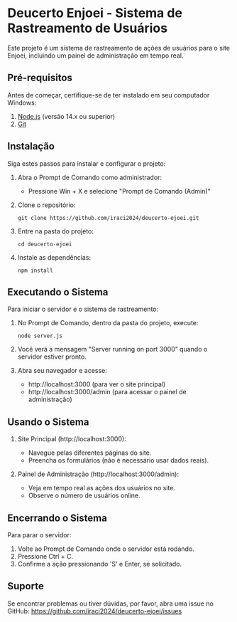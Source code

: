 # Deucerto Enjoei - Sistema de Rastreamento de Usuários

Este projeto é um sistema de rastreamento de ações de usuários para o site Enjoei, incluindo um painel de administração em tempo real.

## Pré-requisitos

Antes de começar, certifique-se de ter instalado em seu computador Windows:

1. [Node.js](https://nodejs.org/) (versão 14.x ou superior)
2. [Git](https://git-scm.com/download/win)

## Instalação

Siga estes passos para instalar e configurar o projeto:

1. Abra o Prompt de Comando como administrador:
   - Pressione Win + X e selecione "Prompt de Comando (Admin)"

2. Clone o repositório:
   ```
   git clone https://github.com/iraci2024/deucerto-ejoei.git
   ```

3. Entre na pasta do projeto:
   ```
   cd deucerto-ejoei
   ```

4. Instale as dependências:
   ```
   npm install
   ```

## Executando o Sistema

Para iniciar o servidor e o sistema de rastreamento:

1. No Prompt de Comando, dentro da pasta do projeto, execute:
   ```
   node server.js
   ```

2. Você verá a mensagem "Server running on port 3000" quando o servidor estiver pronto.

3. Abra seu navegador e acesse:
   - http://localhost:3000 (para ver o site principal)
   - http://localhost:3000/admin (para acessar o painel de administração)

## Usando o Sistema

1. Site Principal (http://localhost:3000):
   - Navegue pelas diferentes páginas do site.
   - Preencha os formulários (não é necessário usar dados reais).

2. Painel de Administração (http://localhost:3000/admin):
   - Veja em tempo real as ações dos usuários no site.
   - Observe o número de usuários online.

## Encerrando o Sistema

Para parar o servidor:

1. Volte ao Prompt de Comando onde o servidor está rodando.
2. Pressione Ctrl + C.
3. Confirme a ação pressionando 'S' e Enter, se solicitado.

## Suporte

Se encontrar problemas ou tiver dúvidas, por favor, abra uma issue no GitHub:
https://github.com/iraci2024/deucerto-ejoei/issues


